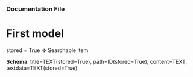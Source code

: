 ### Documentation File

# First model

stored = True  **=>** Searchable item 

**Schema**: title=TEXT(stored=True), path=ID(stored=True), content=TEXT, textdata=TEXT(stored=True)
